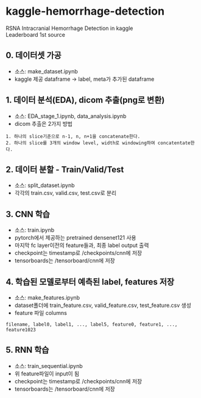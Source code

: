 # kaggle-hemorrhage-detection
RSNA Intracranial Hemorrhage Detection in kaggle<br>
Leaderboard 1st source

## 0. 데이터셋 가공
* 소스: make_dataset.ipynb
* kaggle 제공 dataframe -> label, meta가 추가된 dataframe

## 1. 데이터 분석(EDA), dicom 추출(png로 변환)
* 소스: EDA_stage_1.ipynb, data_analysis.ipynb
* dicom 추출은 2가지 방법
```
1. 하나의 slice기준으로 n-1, n, n+1을 concatenate한다.
2. 하나의 slice를 3개의 window level, width로 windowing하여 concatentate한다.
```

## 2. 데이터 분할 - Train/Valid/Test
* 소스: split_dataset.ipynb
* 각각의 train.csv, valid.csv, test.csv로 분리

## 3. CNN 학습
* 소스: train.ipynb
* pytorch에서 제공하는 pretrained densenet121 사용
* 마지막 fc layer이전의 feature들과, 최종 label output 출력
* checkpoint는 timestamp로 /checkpoints/cnn에 저장
* tensorboards는 /tensorboard/cnn에 저장

## 4. 학습된 모델로부터 예측된 label, features 저장
* 소스: make_features.ipynb
* dataset폴더에 train_feature.csv, valid_feature.csv, test_feature.csv 생성
* feature 파일 columns
```
filename, label0, label1, ..., label5, feature0, feature1, ..., feature1023
```

## 5. RNN 학습
* 소스: train_sequential.ipynb
* 위 feature파일이 input이 됨
* checkpoint는 timestamp로 /checkpoints/cnn에 저장
* tensorboards는 /tensorboard/cnn에 저장

